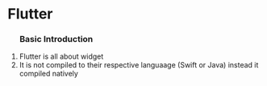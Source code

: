 <h1>Flutter</h1>
<ol>
    <h3>Basic Introduction</h3>
    <li>Flutter is all about widget</li>
    <li>It is not compiled to their respective languaage (Swift or Java) instead it compiled natively</li>
</ol>